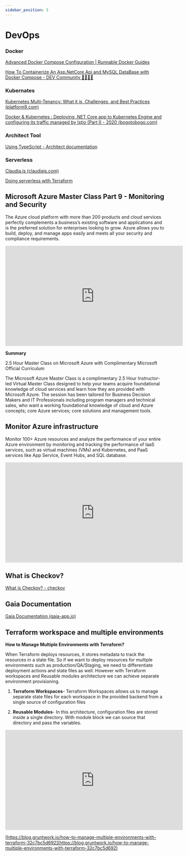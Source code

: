 ```yaml
---
sidebar_position: 5
---
```


# DevOps

### Docker

[Advanced Docker Compose Configuration | Runnable Docker Guides](https://runnable.com/docker/advanced-docker-compose-configuration)

[How To Containerize An Asp.NetCore Api and MySQL DataBase with Docker Compose - DEV Community 👩‍💻👨‍💻](https://dev.to/gbengelebs/how-to-containerize-an-asp-netcore-api-and-mysql-with-docker-compose-1m5c)

### Kubernates

[Kubernetes Multi-Tenancy: What it is, Challenges, and Best Practices (platform9.com)](https://platform9.com/blog/kubernetes-multi-tenancy-best-practices/)

[Docker & Kubernetes : Deploying .NET Core app to Kubernetes Engine and configuring its traffic managed by Istio (Part I) - 2020 (bogotobogo.com)](https://www.bogotobogo.com/DevOps/Docker/Docker_Kubernetes_Deploying_ASP_Net_Core_App_with_ISTIO_Configured_on_Kubernetes_Engine.php)

### Architect Tool

[Using TypeScript - Architect documentation](https://arc.codes/docs/en/guides/developer-experience/using-typescript)

### Serverless

[Claudia.js (claudiajs.com)](https://claudiajs.com/)

[Doing serverless with Terraform](https://serverless.tf/)


## Microsoft Azure Master Class Part 9 - Monitoring and Security



The Azure cloud platform with more than 200 products and cloud services perfectly complements a business’s existing software and applications and is the preferred solution for enterprises looking to grow. Azure allows you to build, deploy, and manage apps easily and meets all your security and compliance requirements.



<iframe width="560" height="315" src="https://www.youtube.com/embed/hTS8jXEX_88" title="YouTube video player" frameborder="0" allow="accelerometer; autoplay; clipboard-write; encrypted-media; gyroscope; picture-in-picture" allowfullscreen></iframe>



**Summary**



2.5 Hour Master Class on Microsoft Azure with Complimentary Microsoft Official Curriculum



The Microsoft Azure Master Class is a complimentary 2.5 Hour Instructor-led Virtual Master Class designed to help your teams acquire foundational knowledge of cloud services and learn how they are provided with Microsoft Azure. The session has been tailored for Business Decision Makers and IT Professionals including program managers and technical sales, who want a working foundational knowledge of cloud and Azure concepts; core Azure services; core solutions and management tools.



## Monitor Azure infrastructure



Monitor 100+ Azure resources and analyze the performance of your entire Azure environment by monitoring and tracking the performance of IaaS services, such as virtual machines (VMs) and Kubernetes, and PaaS services like App Service, Event Hubs, and SQL database.



<iframe width="560" height="315" src="https://www.youtube.com/embed/v68jL-l9Fww" title="YouTube video player" frameborder="0" allow="accelerometer; autoplay; clipboard-write; encrypted-media; gyroscope; picture-in-picture" allowfullscreen></iframe>



## What is Checkov?



[What is Checkov? - checkov](https://www.checkov.io/1.Welcome/What%20is%20Checkov.html)



## Gaia Documentation



[Gaia Documentation (gaia-app.io)](https://docs.gaia-app.io/)



## Terraform workspace and multiple environments



**How to Manage Multiple Environments with Terraform?**



When Terraform deploys resources, it stores metadata to track the resources in a state file. So if we want to deploy resources for multiple environments such as production/QA/Staging, we need to differentiate deployment actions and state files as well. However with Terraform workspaces and Reusable modules architecture we can achieve separate environment provisioning.



1. **Terraform Workspaces**- Terraform Workspaces allows us to manage separate state files for each workspace in the provided backend from a single source of configuration files

2. **Reusable Modules**- In this architecture, configuration files are stored inside a single directory. With module block we can source that directory and pass the variables.



<iframe width="560" height="315" src="https://www.youtube.com/embed/A_Qldn_QyoQ" title="YouTube video player" frameborder="0" allow="accelerometer; autoplay; clipboard-write; encrypted-media; gyroscope; picture-in-picture" allowfullscreen></iframe>



[https://blog.gruntwork.io/how-to-manage-multiple-environments-with-terraform-32c7bc5d692](https://blog.gruntwork.io/how-to-manage-multiple-environments-with-terraform-32c7bc5d692)